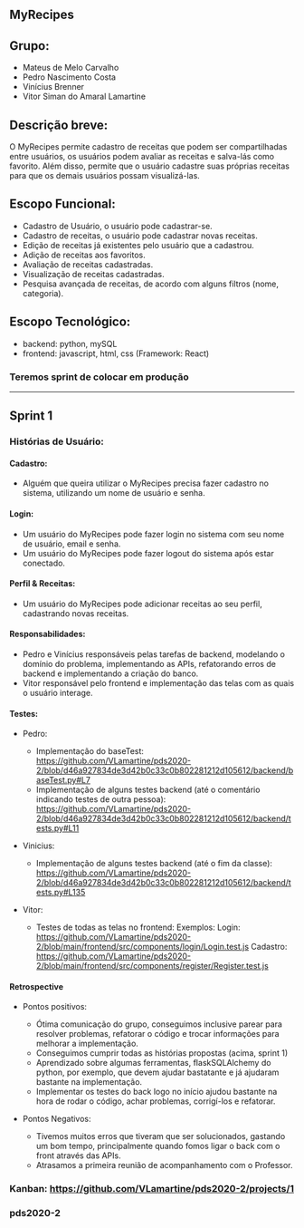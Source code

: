 ## MyRecipes

## Grupo: 
- Mateus de Melo Carvalho
- Pedro Nascimento Costa
- Vinícius Brenner 
- Vitor Siman do Amaral Lamartine

## Descrição breve:
O MyRecipes permite cadastro de receitas que podem ser compartilhadas entre usuários, os usuários podem avaliar as receitas e salva-lás como favorito. Além disso, permite que o usuário cadastre suas próprias receitas para que os demais usuários possam visualizá-las. 

## Escopo Funcional:
- Cadastro de Usuário, o usuário pode cadastrar-se.
- Cadastro de receitas, o usuário pode cadastrar novas receitas.
- Edição de receitas já existentes pelo usuário que a cadastrou.
- Adição de receitas aos favoritos.
- Avaliação de receitas cadastradas.
- Visualização de receitas cadastradas.
- Pesquisa avançada de receitas, de acordo com alguns filtros (nome, categoria).

## Escopo Tecnológico:
- backend: python, mySQL
- frontend: javascript, html, css (Framework: React)

### Teremos sprint de colocar em produção

-------------------------------------------------------------------------------------------------------------------------

## Sprint 1

### Histórias de Usuário:

#### Cadastro:
- Alguém que queira utilizar o MyRecipes precisa fazer cadastro no sistema, utilizando um nome de usuário e senha.

#### Login:
- Um usuário do MyRecipes pode fazer login no sistema com seu nome de usuário, email e senha.
- Um usuário do MyRecipes pode fazer logout do sistema após estar conectado.

#### Perfil & Receitas:
- Um usuário do MyRecipes pode adicionar receitas ao seu perfil, cadastrando novas receitas.

#### Responsabilidades:
- Pedro e Vinícius responsáveis pelas tarefas de backend, modelando o domínio do problema, implementando as APIs, refatorando erros de backend e implementando a criação do banco.
- Vitor responsável pelo frontend e implementação das telas com as quais o usuário interage.

#### Testes:
- Pedro:
  - Implementação do baseTest: https://github.com/VLamartine/pds2020-2/blob/d46a927834de3d42b0c33c0b802281212d105612/backend/baseTest.py#L7
  - Implementação de alguns testes backend (até o comentário indicando testes de outra pessoa): https://github.com/VLamartine/pds2020-2/blob/d46a927834de3d42b0c33c0b802281212d105612/backend/tests.py#L11

- Vinicius:
  - Implementação de alguns testes backend (até o fim da classe): https://github.com/VLamartine/pds2020-2/blob/d46a927834de3d42b0c33c0b802281212d105612/backend/tests.py#L135 

- Vitor:
  - Testes de todas as telas no frontend:
    Exemplos:
      Login: https://github.com/VLamartine/pds2020-2/blob/main/frontend/src/components/login/Login.test.js
      Cadastro: https://github.com/VLamartine/pds2020-2/blob/main/frontend/src/components/register/Register.test.js

#### Retrospective
- Pontos positivos:
  - Ótima comunicação do grupo, conseguimos inclusive parear para resolver problemas, refatorar o código e trocar informações para melhorar a implementação.
  - Conseguimos cumprir todas as histórias propostas (acima, sprint 1)
  - Aprendizado sobre algumas ferramentas, flaskSQLAlchemy do python, por exemplo, que devem ajudar bastatante e já ajudaram bastante na implementação.
  - Implementar os testes do back logo no início ajudou bastante na hora de rodar o código, achar problemas, corrigí-los e refatorar.
  
- Pontos Negativos:
  - Tivemos muitos erros que tiveram que ser solucionados, gastando um bom tempo, principalmente quando fomos ligar o back com o front através das APIs.
  - Atrasamos a primeira reunião de acompanhamento com o Professor.


### Kanban: https://github.com/VLamartine/pds2020-2/projects/1

### pds2020-2
